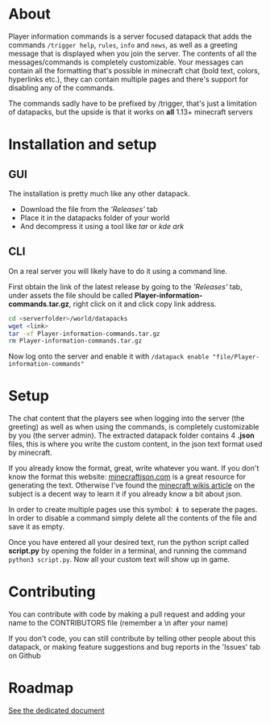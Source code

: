 # About
Player information commands is a server focused datapack that adds the commands `/trigger help`, `rules`, `info` and `news`, as well as a greeting message that is displayed when you join the server. The contents of all the messages/commands is completely customizable. Your messages can contain all the formatting that's possible in minecraft chat (bold text, colors, hyperlinks etc.), they can contain multiple pages and there's support for disabling any of the commands.

The commands sadly have to be prefixed by /trigger, that's just a limitation of datapacks, but the upside is that it works on **all** 1.13+ minecraft servers

# Installation and setup
## GUI
The installation is pretty much like any other datapack.

- Download the file from the *'Releases'* tab
- Place it in the datapacks folder of your world
- And decompress it using a tool like *tar* or *kde ark*

## CLI
On a real server you will likely have to do it using a command line.

First obtain the link of the latest release by going to the *'Releases'* tab, under assets the file should be called **Player-information-commands.tar.gz**, right click on it and click copy link address.
```bash
cd <serverfolder>/world/datapacks
wget <link>
tar -xf Player-information-commands.tar.gz
rm Player-information-commands.tar.gz
```
Now log onto the server and enable it with `/datapack enable "file/Player-information-commands"`

# Setup
The chat content that the players see when logging into the server (the greeting) as well as when using the commands, is completely customizable by you (the server admin). The extracted datapack folder contains 4 **.json** files, this is where you write the custom content, in the json text format used by minecraft.

If you already know the format, great, write whatever you want. If you don't know the format this website: [minecraftjson.com](https://www.minecraftjson.com/) is a great resource for generating the text. Otherwise I've found the [minecraft wikis article](https://minecraft.fandom.com/wiki/Raw_JSON_text_format#Java_Edition) on the subject is a decent way to learn it if you already know a bit about json.

In order to create multiple pages use this symbol: ↡ to seperate the pages. In order to disable a command simply delete all the contents of the file and save it as empty.

Once you have entered all your desired text, run the python script called **script.py** by opening the folder in a terminal, and running the command `python3 script.py`. Now all your custom text will show up in game.

# Contributing
You can contribute with code by making a pull request and adding your name to the CONTRIBUTORS file (remember a \\n after your name)

If you don't code, you can still contribute by telling other people about this datapack, or making feature suggestions and bug reports in the 'Issues' tab on Github

# Roadmap
[See the dedicated document](https://github.com/itzgoldenleonard/Player-information-commands/blob/main/ROADMAP.md)
